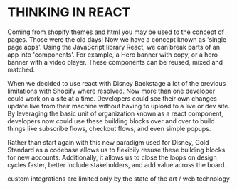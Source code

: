 # THINKING IN REACT

Coming from shopify themes and html you may be used to the concept of pages.
Those were the old days! Now we have a concept known as 'single page apps'.
Using the JavaScript library React, we can break parts of an app into 'components'.
For example, a Hero banner with copy, or a hero banner with a video player.
These components can be reused, mixed and matched.

When we decided to use react with Disney Backstage a lot of the previous limitations with Shopify where resolved. Now more than one developer could work on a site at a time. Developers could see their own changes update live from their machine without having to upload to a live or dev site. By leveraging the basic unit of organization known as a react component, developers now could use these building blocks over and over to build things like subscribe flows, checkout flows, and even simple popups.

Rather than start again with this new paradigm used for Disney, Gold Standard as a codebase allows us to flexibily resuse these building blocks for new accounts. Additionally, it allows us to close the loops on design cycles faster, better include stakeholders, and add value across the board.

custom integrations are limited only by the state of the art / web technology
